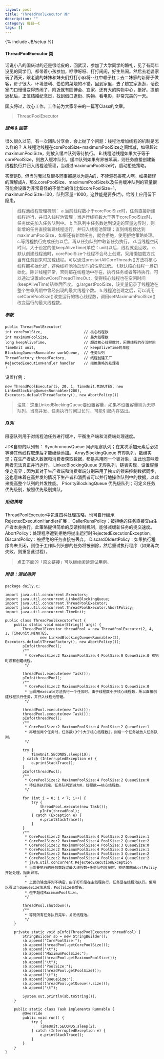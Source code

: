 ```yaml
---
layout: post
title: "ThreadPoolExecutor 类"
description: ""
category: 每日一C
tags: []
---
```

{% include JB/setup %}

#### ThreadPoolExecutor 类

话说小八的国庆过的还是很哈皮的，回武汉，参加了大学同学的婚礼，见了有两年没见的同学们，都带着小孩参加，咿咿呀呀、打打闹闹，好生热闹。然后去老婆家玩了两天，跟老婆的妹妹和妹夫们打打小麻将--红中赖子杠；去二妹家的新房子做客，房子很大、环境便利、伯伯的菜烧的不错。回到家里，去了趟宜家逛逛，话说家门口慢慢变得热闹了，附近就有园博会、宜家、还有大的购物中心，挺好。提前返杭后，正值结婚纪念日，找到借口逛街、购物、看电影，非常完美的一天。

国庆将过，收心工作。工作前为大家带来的一篇写Class的文章。

> ThreadPoolExecutor

##### 提问 & 回答
很久很久以前，有一次团队分享会，会上抛了个问题：线程池增加线程的机制是怎么样的？
A.线程池线程在corePoolSize~maximumPoolSize之间增减，如果超过maximumPoolSize，则放入缓冲队列等待执行。
B.线程池线程如果大于等于corePoolSize，则放入缓冲队列，缓冲队列如果有界被填满，则任务直接创建新线程执行并归入线程池管理，当超过maximumPoolSize时，启动拒绝策略。

答案是B，但当时我以及很多同事都是以为是A的，不读源码害死人啊。如果错误的理解成A，那么corePoolSize、maximumPoolSize以及任务缓冲队列的容量很可能会设置为非常奇怪的不恰当的值(比如corePoolSize=1，maximumPoolSize=100，队列容量=1000，这性能是要多烂)，给线上应用留下隐患。

> 线程池线程管理机制：
> a.当前线程数小于corePoolSize时，任务直接新建线程运行，并归入线程池管理；当运行线程数大于等于corePoolSize时，任务优先加入任务队列中。
> b.当队列中任务数达到设定的容量边界时，则新增的任务直接新建线程运行，并归入线程池管理；直到线程数达到maximumPoolSize，如果还有新增任务，就会拒绝，使用拒绝策略处理。
> c.等线程执行完成任务以后，再从任务队列中取新任务执行。
> d.当线程空闲时间，大于设定的值keepAliveTime(单位：unit)以后，线程就会回收。
> e.默认创建线程池时，corePoolSize个线程不会马上创建，采用懒加载方式当有任务到来时加载线程。可以通过prestartAllCoreThreads()方法将核心线程都初始化好，避免线程池冷启动时的性能过低。
> f.默认核心线程一旦初始化，除非线程异常，否则都在线程池中存在，执行任务或者等待执行。可以通过设置allowCoreThreadTimeOut，使得核心线程也在空闲时间(keepAliveTime)结束后回收。
> g.largestPoolSize，该变量记录了线程池在整个生命周期中曾经出现的最大线程个数。
> h.线程池创建之后，可以调用setCorePoolSize()改变运行的核心线程数，调用setMaximumPoolSize()改变运行的最大线程数。

##### 参数

```
public ThreadPoolExecutor(
int corePoolSize,					// 核心线程数
int maximumPoolSize,				// 最大线程数
long keepAliveTime,					// 超过核心线程数时，闲置线程的存活时间
TimeUnit unit,						// keepAliveTime的单位
BlockingQueue<Runnable> workQueue,	// 任务队列
ThreadFactory threadFactory,		// 线程创建工厂
RejectedExecutionHandler handler	// 拒绝策略的处理者
)
```

设置样例：

```
new ThreadPoolExecutor(5, 20, 1, TimeUnit.MINUTES, new LinkedBlockingQueue<Runnable>(200), 
Executors.defaultThreadFactory(), new AbortPolicy())
```

> 注意：这里LinkedBlockingQueue要设置容量，如果不设置容量则为无界队列。当高并发、任务执行时间过长时，可能引起内存溢出。

##### 队列
阻塞队列用于对线程池任务进行缓冲，平衡生产端和消费端处理速度。

JDK自带的队列有：
SynchronousQueue 		同步阻塞队列；在某次添加元素后必须等待其他线程取走后才能继续添加。
ArrayBlockingQueue		有界队列，数组实现；在生产者放入数据和消费者获取数据，都是共用同一个锁对象，由此也意味着两者无法真正并行运行。
LinkedBlockingQueue 	无界队列，链表实现，设置容量使之有界；因为其对于生产者端和消费者端分别采用了独立的锁来控制数据同步，这也意味着在高并发的情况下生产者和消费者可以并行地操作队列中的数据，以此来提高整个队列的并发性能。
PriorityBlockingQueue	优先级队列；可定义任务优先级别，按照优先级别排队。


##### 拒绝策略
ThreadPoolExecutor中包含四种处理策略，也可自行继承RejectedExecutionHandler扩展：
CallerRunsPolicy：被拒绝的任务直接交由生产者本身执行。此策略提供简单的反馈控制机制，能够减缓新任务的提交速度。
AbortPolicy：处理程序遭到拒绝将抛出运行时RejectedExecutionException。
DiscardPolicy：被拒绝的任务直接被丢弃。
DiscardOldestPolicy：如果执行程序尚未关闭，则位于工作队列头部的任务将被删除，然后重试执行程序（如果再次失败，则重复此过程）。

> 点击下面的「原文链接」可以继续阅读测试用例。

##### 附录：测试用例

```
package daily.c;

import java.util.concurrent.Executors;
import java.util.concurrent.LinkedBlockingQueue;
import java.util.concurrent.ThreadPoolExecutor;
import java.util.concurrent.ThreadPoolExecutor.AbortPolicy;
import java.util.concurrent.TimeUnit;

public class ThreadPoolExecutorTest {
	public static void main(String[] args) {
		ThreadPoolExecutor threadPool = new ThreadPoolExecutor(2, 4, 1, TimeUnit.MINUTES,
				new LinkedBlockingQueue<Runnable>(2), Executors.defaultThreadFactory(), new AbortPolicy());
		pInfo(threadPool);
		/**
		 * CorePoolSize:2 MaximumPoolSize:4 PoolSize:0 QueueSize:0 初始时没有创建线程。
		 */

		threadPool.execute(new Task());
		pInfo(threadPool);
		/**
		 * CorePoolSize:2 MaximumPoolSize:4 PoolSize:1 QueueSize:0
		 * 当调用execute方法执行一个任务时，由于线程数小于核心线程数，所以直接创建线程执行任务，并归入线程池管理。
		 */

		threadPool.execute(new Task());
		threadPool.execute(new Task());
		pInfo(threadPool);
		/**
		 * CorePoolSize:2 MaximumPoolSize:4 PoolSize:2 QueueSize:1
		 * 再增加两个任务时，任务数(3个)大于核心线程数2，则后一个任务被放入任务队列。
		 */

		try {
			TimeUnit.SECONDS.sleep(10);
		} catch (InterruptedException e) {
			e.printStackTrace();
		}
		pInfo(threadPool);
		/**
		 * CorePoolSize:2 MaximumPoolSize:4 PoolSize:2 QueueSize:0
		 * 待任务执行完，任务队列消减为0，线程数==核心线程数。
		 */

		for (int i = 0; i < 7; i++) {
			try {
				threadPool.execute(new Task());
				pInfo(threadPool);
			} catch (Exception e) {
				e.printStackTrace();
			}
		}
		/**
		 * CorePoolSize:2 MaximumPoolSize:4 PoolSize:2 QueueSize:1
		 * CorePoolSize:2 MaximumPoolSize:4 PoolSize:2 QueueSize:2
		 * CorePoolSize:2 MaximumPoolSize:4 PoolSize:3 QueueSize:0
		 * CorePoolSize:2 MaximumPoolSize:4 PoolSize:3 QueueSize:1
		 * CorePoolSize:2 MaximumPoolSize:4 PoolSize:3 QueueSize:2
		 * CorePoolSize:2 MaximumPoolSize:4 PoolSize:4 QueueSize:2
		 * java.util.concurrent.RejectedExecutionException
		 * 当需要执行的任务数超过最大线程数+任务队列容量时，拒绝策略AbortPolicy开始处理，抛出异常。
		 * 
		 * 上面的输出序列不确定，由于打印是在主线程执行，任务是在线程池执行。但可以看出当QueueSize填满后，PoolSize会增长，
		 * 但不超过MaximumPoolSize。
		 */

		threadPool.shutdown();
		/**
		 * 等待所有任务执行完毕，关闭线程池。
		 */
	}

	private static void pInfo(ThreadPoolExecutor threadPool) {
		StringBuilder sb = new StringBuilder();
		sb.append("CorePoolSize:");
		sb.append(threadPool.getCorePoolSize());
		sb.append("\t");
		sb.append("MaximumPoolSize:");
		sb.append(threadPool.getMaximumPoolSize());
		sb.append("\t");
		sb.append("PoolSize:");
		sb.append(threadPool.getPoolSize());
		sb.append("\t");
		sb.append("QueueSize:");
		sb.append(threadPool.getQueue().size());
		sb.append("\t");

		System.out.println(sb.toString());
	}

	public static class Task implements Runnable {
		@Override
		public void run() {
			try {
				TimeUnit.SECONDS.sleep(2);
			} catch (InterruptedException e) {
				e.printStackTrace();
			}
		}
	}
}
```         
               